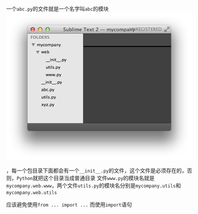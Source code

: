 一个`abc.py`的文件就是一个名字叫`abc`的模块
![](./img/package.png)

，每一个包目录下面都会有一个`__init__.py`的文件，这个文件是必须存在的，否则，`Python`就把这个目录当成普通目录
文件`www.py`的模块名就是`mycompany.web.www`，两个文件`utils.py`的模块名分别是`mycompany.utils`和`mycompany.web.utils`



应该避免使用`from ... import ...` 而使用`import`语句
